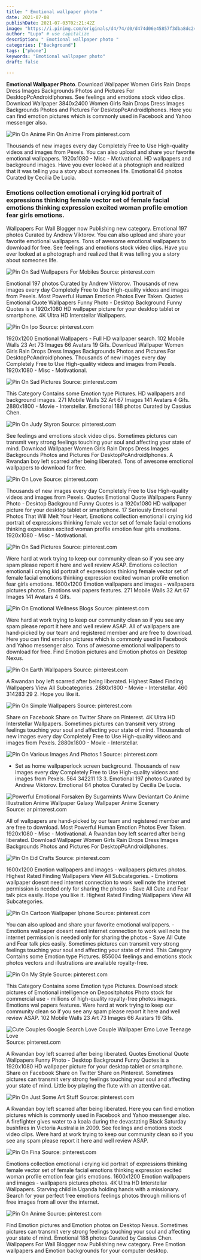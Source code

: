 ```yaml
---
title: " Emotional wallpaper photo "
date: 2021-07-08
publishDate: 2021-07-03T02:21:42Z
image: "https://i.pinimg.com/originals/d4/74/d0/d474d06e45857f3dba8dc246925291fd.jpg"
author: "Lupo" # use capitalize
description: " Emotional wallpaper photo "
categories: ["Background"]
tags: ["phone"]
keywords: "Emotional wallpaper photo"
draft: false

---
```



**Emotional Wallpaper Photo**. Download Wallpaper Women Girls Rain Drops Dress Images Backgrounds Photos and Pictures For DesktopPcAndroidIphones. See feelings and emotions stock video clips. Download Wallpaper 3840x2400 Women Girls Rain Drops Dress Images Backgrounds Photos and Pictures For DesktopPcAndroidIphones. Here you can find emotion pictures which is commonly used in Facebook and Yahoo messenger also.

![Pin On Anime](https://i.pinimg.com/originals/d4/74/d0/d474d06e45857f3dba8dc246925291fd.jpg "Pin On Anime")
Pin On Anime From pinterest.com


Thousands of new images every day Completely Free to Use High-quality videos and images from Pexels. You can also upload and share your favorite emotional wallpapers. 1920x1080 - Misc - Motivational. HD wallpapers and background images. Have you ever looked at a photograph and realized that it was telling you a story about someones life. Emotional 64 photos Curated by Cecilia De Lucia.

### Emotions collection emotional i crying kid portrait of expressions thinking female vector set of female facial emotions thinking expression excited woman profile emotion fear girls emotions.

Wallpapers For Wall Blogger now Publishing new category. Emotional 197 photos Curated by Andrew Viktorov. You can also upload and share your favorite emotional wallpapers. Tons of awesome emotional wallpapers to download for free. See feelings and emotions stock video clips. Have you ever looked at a photograph and realized that it was telling you a story about someones life.


![Pin On Sad Wallpapers For Mobiles](https://i.pinimg.com/736x/07/5e/44/075e440c152769bf38f8a3f155a0be02.jpg "Pin On Sad Wallpapers For Mobiles")
Source: pinterest.com

Emotional 197 photos Curated by Andrew Viktorov. Thousands of new images every day Completely Free to Use High-quality videos and images from Pexels. Most Powerful Human Emotion Photos Ever Taken. Quotes Emotional Quote Wallpapers Funny Photo - Desktop Background Funny Quotes is a 1920x1080 HD wallpaper picture for your desktop tablet or smartphone. 4K Ultra HD Interstellar Wallpapers.

![Pin On Ipo](https://i.pinimg.com/originals/7e/39/b1/7e39b12d88b989a0d83c15d6b27383d0.jpg "Pin On Ipo")
Source: pinterest.com

1920x1200 Emotional Wallpapers - Full HD wallpaper search. 102 Mobile Walls 23 Art 73 Images 66 Avatars 19 Gifs. Download Wallpaper Women Girls Rain Drops Dress Images Backgrounds Photos and Pictures For DesktopPcAndroidIphones. Thousands of new images every day Completely Free to Use High-quality videos and images from Pexels. 1920x1080 - Misc - Motivational.

![Pin On Sad Pictures](https://i.pinimg.com/originals/71/08/f7/7108f7ca700cf0a98fafa42ec2d43b7f.gif "Pin On Sad Pictures")
Source: pinterest.com

This Category Contains some Emotion type Pictures. HD wallpapers and background images. 271 Mobile Walls 32 Art 67 Images 141 Avatars 4 Gifs. 2880x1800 - Movie - Interstellar. Emotional 188 photos Curated by Cassius Chen.

![Pin On Judy Styron](https://i.pinimg.com/originals/e3/6d/e3/e36de38c0b76426492e2fcb5f4e607d5.jpg "Pin On Judy Styron")
Source: pinterest.com

See feelings and emotions stock video clips. Sometimes pictures can transmit very strong feelings touching your soul and affecting your state of mind. Download Wallpaper Women Girls Rain Drops Dress Images Backgrounds Photos and Pictures For DesktopPcAndroidIphones. A Rwandan boy left scarred after being liberated. Tons of awesome emotional wallpapers to download for free.

![Pin On Love](https://i.pinimg.com/originals/d1/bc/66/d1bc660fc833e6b7c9f4a6c14ab77eac.jpg "Pin On Love")
Source: pinterest.com

Thousands of new images every day Completely Free to Use High-quality videos and images from Pexels. Quotes Emotional Quote Wallpapers Funny Photo - Desktop Background Funny Quotes is a 1920x1080 HD wallpaper picture for your desktop tablet or smartphone. 17 Seriously Emotional Photos That Will Melt Your Heart. Emotions collection emotional i crying kid portrait of expressions thinking female vector set of female facial emotions thinking expression excited woman profile emotion fear girls emotions. 1920x1080 - Misc - Motivational.

![Pin On Sad Pictures](https://i.pinimg.com/originals/d9/8a/90/d98a90ed6a68e249728ed122ce99ee6a.jpg "Pin On Sad Pictures")
Source: pinterest.com

Were hard at work trying to keep our community clean so if you see any spam please report it here and well review ASAP. Emotions collection emotional i crying kid portrait of expressions thinking female vector set of female facial emotions thinking expression excited woman profile emotion fear girls emotions. 1600x1200 Emotion wallpapers and images - wallpapers pictures photos. Emotions wal papers features. 271 Mobile Walls 32 Art 67 Images 141 Avatars 4 Gifs.

![Pin On Emotional Wellness Blogs](https://i.pinimg.com/736x/8c/9a/85/8c9a8587ec7df896689a4b979731f4c3.jpg "Pin On Emotional Wellness Blogs")
Source: pinterest.com

Were hard at work trying to keep our community clean so if you see any spam please report it here and well review ASAP. All of wallpapers are hand-picked by our team and registered member and are free to download. Here you can find emotion pictures which is commonly used in Facebook and Yahoo messenger also. Tons of awesome emotional wallpapers to download for free. Find Emotion pictures and Emotion photos on Desktop Nexus.

![Pin On Earth Wallpapers](https://i.pinimg.com/originals/a2/5e/01/a25e01902c9cbd51311246a5400f85a2.jpg "Pin On Earth Wallpapers")
Source: pinterest.com

A Rwandan boy left scarred after being liberated. Highest Rated Finding Wallpapers View All Subcategories. 2880x1800 - Movie - Interstellar. 460 314283 29 2. Hope you like it.

![Pin On Simple Wallpapers](https://i.pinimg.com/originals/84/e6/29/84e629166dc1980a1b7003641e9512f4.jpg "Pin On Simple Wallpapers")
Source: pinterest.com

Share on Facebook Share on Twitter Share on Pinterest. 4K Ultra HD Interstellar Wallpapers. Sometimes pictures can transmit very strong feelings touching your soul and affecting your state of mind. Thousands of new images every day Completely Free to Use High-quality videos and images from Pexels. 2880x1800 - Movie - Interstellar.

![Pin On Various Images And Photos 1](https://i.pinimg.com/originals/85/68/ec/8568ecbd10ef8d022f2deef192d17dd8.jpg "Pin On Various Images And Photos 1")
Source: pinterest.com

- Set as home wallpaperlock screen background. Thousands of new images every day Completely Free to Use High-quality videos and images from Pexels. 564 342211 13 3. Emotional 197 photos Curated by Andrew Viktorov. Emotional 64 photos Curated by Cecilia De Lucia.

![Powerful Emotional Forsaken By Sugarmints Www Deviantart Co Anime Illustration Anime Wallpaper Galaxy Wallpaper Anime Scenery](https://i.pinimg.com/originals/0d/45/01/0d4501f94a4ba9f71f9c426fb2c63a1d.jpg "Powerful Emotional Forsaken By Sugarmints Www Deviantart Co Anime Illustration Anime Wallpaper Galaxy Wallpaper Anime Scenery")
Source: ar.pinterest.com

All of wallpapers are hand-picked by our team and registered member and are free to download. Most Powerful Human Emotion Photos Ever Taken. 1920x1080 - Misc - Motivational. A Rwandan boy left scarred after being liberated. Download Wallpaper Women Girls Rain Drops Dress Images Backgrounds Photos and Pictures For DesktopPcAndroidIphones.

![Pin On Eid Crafts](https://i.pinimg.com/736x/c8/04/3b/c8043b8a50233f424c2357623275af7a.jpg "Pin On Eid Crafts")
Source: pinterest.com

1600x1200 Emotion wallpapers and images - wallpapers pictures photos. Highest Rated Finding Wallpapers View All Subcategories. - Emotions wallpaper doesnt need internet connection to work well note the internet permission is needed only for sharing the photos - Save All Cute and Fear talk pics easily. Hope you like it. Highest Rated Finding Wallpapers View All Subcategories.

![Pin On Cartoon Wallpaper Iphone](https://i.pinimg.com/736x/fb/ea/bc/fbeabc21e37577363402bd88d2d0278e.jpg "Pin On Cartoon Wallpaper Iphone")
Source: pinterest.com

You can also upload and share your favorite emotional wallpapers. - Emotions wallpaper doesnt need internet connection to work well note the internet permission is needed only for sharing the photos - Save All Cute and Fear talk pics easily. Sometimes pictures can transmit very strong feelings touching your soul and affecting your state of mind. This Category Contains some Emotion type Pictures. 855004 feelings and emotions stock photos vectors and illustrations are available royalty-free.

![Pin On My Style](https://i.pinimg.com/originals/21/d8/2f/21d82f6ae59daa589d4ae33fe67e9753.jpg "Pin On My Style")
Source: pinterest.com

This Category Contains some Emotion type Pictures. Download stock pictures of Emotional intelligence on Depositphotos Photo stock for commercial use - millions of high-quality royalty-free photos images. Emotions wal papers features. Were hard at work trying to keep our community clean so if you see any spam please report it here and well review ASAP. 102 Mobile Walls 23 Art 73 Images 66 Avatars 19 Gifs.

![Cute Couples Google Search Love Couple Wallpaper Emo Love Teenage Love](https://i.pinimg.com/originals/91/ab/96/91ab968c86b725dd8189de997311343a.jpg "Cute Couples Google Search Love Couple Wallpaper Emo Love Teenage Love")
Source: pinterest.com

A Rwandan boy left scarred after being liberated. Quotes Emotional Quote Wallpapers Funny Photo - Desktop Background Funny Quotes is a 1920x1080 HD wallpaper picture for your desktop tablet or smartphone. Share on Facebook Share on Twitter Share on Pinterest. Sometimes pictures can transmit very strong feelings touching your soul and affecting your state of mind. Little boy playing the flute with an attentive cat.

![Pin On Just Some Art Stuff](https://i.pinimg.com/originals/37/37/ca/3737ca6677b6f89eec6020ce35e90a4a.jpg "Pin On Just Some Art Stuff")
Source: pinterest.com

A Rwandan boy left scarred after being liberated. Here you can find emotion pictures which is commonly used in Facebook and Yahoo messenger also. A firefighter gives water to a koala during the devastating Black Saturday bushfires in Victoria Australia in 2009. See feelings and emotions stock video clips. Were hard at work trying to keep our community clean so if you see any spam please report it here and well review ASAP.

![Pin On Fina](https://i.pinimg.com/564x/1a/ef/9b/1aef9bea4bb32eee7996392bea29e272.jpg "Pin On Fina")
Source: pinterest.com

Emotions collection emotional i crying kid portrait of expressions thinking female vector set of female facial emotions thinking expression excited woman profile emotion fear girls emotions. 1600x1200 Emotion wallpapers and images - wallpapers pictures photos. 4K Ultra HD Interstellar Wallpapers. Starving child in Uganda holding hands with a missionary. Search for your perfect free emotions feelings photos through millions of free images from all over the internet.

![Pin On Anime](https://i.pinimg.com/originals/d4/74/d0/d474d06e45857f3dba8dc246925291fd.jpg "Pin On Anime")
Source: pinterest.com

Find Emotion pictures and Emotion photos on Desktop Nexus. Sometimes pictures can transmit very strong feelings touching your soul and affecting your state of mind. Emotional 188 photos Curated by Cassius Chen. Wallpapers For Wall Blogger now Publishing new category. Free Emotion wallpapers and Emotion backgrounds for your computer desktop.

